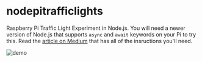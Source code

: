 # nodepitrafficlights

Raspberry Pi Traffic Light Experiment in Node.js.  You will need a newer version of Node.js that supports `async` and `await` keywords on your Pi to try this.  Read the [article on Medium](https://medium.com/@simon_prickett/raspberry-pi-coding-with-node-js-traffic-lights-ad3fe36d3592) that has all of the insructions you'll need.

![demo](demo.gif)
